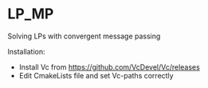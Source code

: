 # LP_MP
Solving LPs with convergent message passing

Installation: 
- Install Vc from https://github.com/VcDevel/Vc/releases
- Edit CmakeLists file and set Vc-paths correctly
